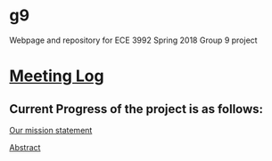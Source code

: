 # g9

Webpage and repository for ECE 3992 Spring 2018 Group 9 project

# [Meeting Log](https://docs.google.com/document/d/1EqHrG5070RBNwIU5UX6c98iH-gWA2iIF8dvR4XRqYG4/)

## Current Progress of the project is as follows:

[Our mission statement](https://goo.gl/5UtYJM)

[Abstract](https://docs.google.com/document/d/1ATABZSRttfmpXNOQQWVi6gUUWrG7QBtsrjB3JEH96ko/)
